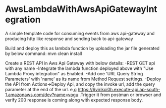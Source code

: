 # AwsLambdaWithAwsApiGatewayIntegration
A simple template code for consuming events from aws api-gateway and producing http like response and sending back to api-gateway

Build and deploy this as lambda function by uploading the jar file generated by below command:
mvn clean install

Create a REST API in Aws Api Gateway with below details:
-REST GET api with any name
-Integrate the lambda function deployed above with "Use Lambda Proxy integration" as Enabled.
-Add one 'URL Query String Parameters' with 'name' as its name from Method Request settings.
-Deploy the API from Actions->Deploy Api, and copy the invoke url, add the query parameter at the end of the url. e,g https://6virikoi0h.execute-api.ap-south-1.amazonaws.com/dev?name=vogu .Trigger it from postman or browser and verify 200 response is coming along with expected response body.